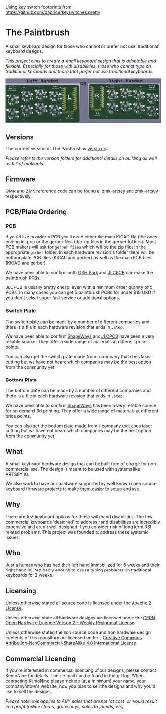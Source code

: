Using key switch footprints from https://github.com/daprice/keyswitches.pretty


# The Paintbrush

A small keyboard design for those who cannot or prefer not use 'traditional' keyboard designs.

*This project aims to create a small keyboard design that is adaptable and flexible. Especially for those with disabilities, those who cannot type on traditional keyboads and those that prefer not use traditional keyboards.*

![Version 5 Rendering](hardware/v5/small-paintbrush-hotswap.png)

## Versions

The current version of The Painbrush is [version 5](hardware/v5).

*Please refer to the version folders for additional details on building as well as bill of materials.*

## Firmware

QMK and ZMK reference code can be found at [qmk-artsey](https://github.com/artseyio/qmk-artsey/) and [zmk-artsey](https://github.com/artseyio/zmk-artsey/) respectively.

## PCB/Plate Ordering

### PCB

If you'd like to order a PCB you'll need either the main KiCAD file (the ones ending in .pro) or the gerber files (the zip files in the gerber folders). Most PCB makers will ask for ```gerber files``` which will be the zip files in the appropriate ```gerber``` folder. In each hardware revision's folder there will be bottom plate PCB files (KiCAD and gerber) as well as the main PCB files (KiCAD and gerber).

We have been able to confirm both [OSH Park](https://oshpark.com/) and [JLCPCB](https://jlcpcb.com/) can make the paintbrush PCBs.

JLCPCB is usually pretty cheap, even with a minimum order quanity of 5 PCBs. In many cases you can get 5 paintbrush PCBs for under $10 USD if you don't select super fast service or additional options.

### Switch Plate

The switch plate can be made by a number of different companies and there is a file in each hardware revision that ends in ```.step```.

We have been able to confirm [ShapeWays](https://shapeways.com/) and [JLCPCB](https://jlcpcb.com/) have been a very reliable source. They offer a wide range of materials at different price points.

You can also get the switch plate made from a company that does laser cutting but we have not heard which companies may be the best option from the community yet.

### Bottom Plate

The bottom plate can be made by a number of different companies and there is a file in each hardware revision that ends in ```.step```.

We have been able to confirm [ShapeWays](https://shapeways.com/) has been a very reliable source for on demand 3d printing. They offer a wide range of materials at different price points.

You can also get the bottom plate made from a company that does laser cutting but we have not heard which companies may be the best option from the community yet.

## What

A small keyboard hardware design that can be built free of charge for non-commercial use. The design is meant to be used with systems like [ARTSEY.IO](https://www.artsey.io/).

We also work to have our hardware supported by well known open source keyboard firmware projects to make them easier to setup and use.

## Why

There are few keyboard options for those with hand disabilities. The few commercial keyboards 'designed' to address hand disabilities are incredibly expensive and aren't well designed if you consider risk of long term RSI related problems. This project was founded to address these systemic issues.

## Who

Just a human who has had their left hand immobilized for 6 weeks and their right hand injured badly enough to cause typing problems on traditional keyboards for 2 weeks.

## Licensing

Unless otherwise stated all source code is licensed under the [Apache 2 License](LICENSE-APACHE-2.0.txt).

Unless otherwise state all hardware designs are licensed under the [CERN Open Hardware Licence Version 2 - Weakly Reciprocal License](LICENSE-cern_ohl_w_v2.txt).

Unless otherwise stated the non source code and non hardware design contents of this repository are licensed under a [Creative Commons Attribution-NonCommercial-ShareAlike 4.0 International License](LICENSE-CC-Attribution-NonCommercial-ShareAlike-4.0-International.txt)

## Commercial Licencing

If you're interested in commercial licencing of our designs, please contact KemoNine for details. Their e-mail can be found in the git log. When contacting KemoNine please include (at a minimum) your name, your company/store's website, how you plan to sell the designs and why you'd like to sell the designs.

*Please note: this applies to ANY sales that are not 'at cost' or would result in a profit (online stores, group buys, sales to friends, etc)*

